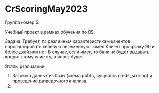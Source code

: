 # CrScoringMay2023
Группа номер 5.

Учебный проект в рамках обучения по DS.

Задача:
Требует, по различным характеристикам клиентов спрогнозировать целевую переменную - имел Клиент просрочку 90 и более дней или нет. В случае, если имел, то банк не будет выдавать кредит этому клиенту, а иначе будет. 

Этапы реализации:
1) Загрузка данных из базы (схема public, сущность credit_scoring) и проведение разведочного анализа.
2) 
